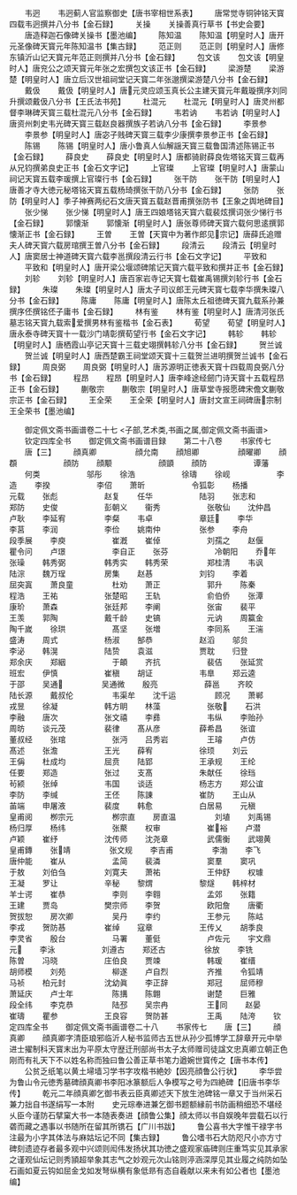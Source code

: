 <!-- { "loadSidebar": true } -->
　　韦迥
　　韦迥蓟人官监察御史【唐书宰相世系表】
　　唐常觉寺铜钟铭天寳四载韦迥撰并八分书【金石録】
　　关操
　　关操善真行草书【书史会要】
　　唐造释迦石像碑关操书【墨池编】
　　陈知温
　　陈知温【明皇时人】唐开元圣像碑天寳元年陈知温书【集古録】
　　范正则
　　范正则【明皇时人】唐修东镇沂山记天寳元年范正则撰并八分书【金石録】
　　包文该
　　包文该【明皇时人】唐兖公之颂天寳元年张之宏撰包文该正书【金石録】
　　梁游楚
　　梁游楚【明皇时人】唐立后汉世祖祠堂记天寳二年张邈撰梁游楚八分书【金石録】
　　戴伋
　　戴伋【明皇时人】唐元灵应颂玉真长公主建天寳元年戴璇撰序刘同升撰颂戴伋八分书【王氏法书苑】
　　杜混元
　　杜混元【明皇时人】唐灵州都督李琳碑天寳三载杜混元八分书【金石録】
　　韦若讷
　　韦若讷【明皇时人】唐资州刺史韦光碑天寳三载赵良器撰族子若讷八分书【金石録】
　　李景参
　　李景参【明皇时人】唐宓子贱碑天寳三载李少康撰李景参正书【金石録】
　　陈锡
　　陈锡【明皇时人】唐小鲁真人仙解謡天寳三载鲁国清述陈锡正书【金石録】
　　薛良史
　　薛良史【明皇时人】唐都骑尉薛良佐塔铭天寳三载再从兄钧撰弟良史正书【金石文字记】
　　上官璨
　　上官璨【明皇时人】唐蒙山祠记天寳五载李瑗撰上官璨行书【金石録】
　　张干防
　　张干防【明皇时人】唐善才寺大徳元秘塔铭天寳五载杨琦撰张干防八分书【金石録】
　　张防
　　张防【明皇时人】季子神赛两纪石文唐天寳五载赵晋甫撰张防书【王象之舆地碑目】
　　张少悌
　　张少悌【明皇时人】唐王四娘塔铭天寳六载裴炫撰词张少悌行书【金石録】
　　郭懐渐
　　郭懐渐【明皇时人】唐张尊师碑天寳六载何思逺撰郭懐渐正书【金石録】
　　王曽
　　王曽【天寳中为著作郎见宗记】唐薛氏追赠夫人碑天寳六载房琯撰王曽八分书【金石録】
　　段清云
　　段清云【明皇时人】唐窦居士神道碑天寳六载李邕撰段清云行书【金石文字记】
　　平致和
　　平致和【明皇时人】唐开梁公堰颂碑隂记天寳六载平致和撰并正书【金石録】
　　刘轸
　　刘轸【明皇时人】唐百家岩寺记天寳七载崔禹锡撰刘轸行书【金石録】
　　朱璨
　　朱璨【明皇时人】唐太子司议郎王元碑天寳七载李华撰朱璨八分书【金石録】
　　陈庸
　　陈庸【明皇时人】唐陈太丘祖徳碑天寳九载系孙兼撰序伾撰铭伾子庸书【金石録】
　　林有鉴
　　林有鉴【明皇时人】唐清河张氏墓志铭天寳九载索爱撰男林有鉴楷书【金石表】
　　荀望
　　荀望【明皇时人】唐永泰寺碑天寳十一载沙门靖彰撰荀望行书【金石文字记】
　　韩轸
　　韩轸【明皇时人】唐栖霞山亭记天寳十三载史翊撰韩轸八分书【金石録】
　　贺兰诚
　　贺兰诚【明皇时人】唐西楚霸王祠堂颂天寳十三载贺兰进明撰贺兰诚书【金石録】
　　周良弼
　　周良弼【明皇时人】唐苏源明正徳表天寳十四载周良弼八分书【金石録】
　　程昂
　　程昂【明皇时人】唐李峰途经劒门诗天寳十五载程昂正书【金石録】
　　蒯敬宗
　　蒯敬宗【明皇时人】唐草堂寺报愿碑宋儋文蒯敬宗正书【金石録】
　　王全荣
　　王全荣【明皇时人】唐封文宣王祠碑唐宗制王全荣书【墨池编】

　　御定佩文斋书画谱卷二十七
<子部,艺术类,书画之属,御定佩文斋书画谱>
　　钦定四库全书
　　御定佩文斋书画谱目録
　　第二十八卷
　　书家传七
　　唐【三】
　　顔真卿　　　　　顔允南
　　顔旭卿　　　　　顔曜卿
　　顔頵　　　　　　顔防
　　顔颙　　　　　　顔顗
　　顔防　　　　　　谭藩
　　何类　　　　　　邬彤
　　徐浩　　　　　　徐璹
　　徐岘　　　　　　李造
　　李揆　　　　　　李佋
　　萧昕　　　　　　令狐彰
　　杨播　　　　　　元载
　　张彪　　　　　　赵复
　　任华　　　　　　陆羽
　　张志和　　　　　郑防
　　史俊　　　　　　彭朝义
　　衞秀　　　　　　张敬仙
　　沈仲昌　　　　　卢耿
　　李延宥　　　　　李粲
　　韦卓　　　　　　章廷
　　李华　　　　　　李莒
　　李润　　　　　　李俭
　　姚南仲　　　　　张参
　　李舟　　　　　　段季展
　　李庾　　　　　　崔漑
　　崔倬　　　　　　刘孺之
　　赵偃　　　　　　瞿令问
　　卢璟　　　　　　李自正
　　张芬　　　　　　冷朝阳
　　乔年　　　　　张璪
　　韩秀弼　　　　　韩秀实
　　韩秀荣　　　　　郑桂清
　　韦讽　　　　　　陆淙
　　魏万珵　　　　　房集
　　赵惎　　　　　　刘钧
　　李着　　　　　　屈突寘
　　萧良童　　　　　杜劝
　　萧正　　　　　　郭升
　　陈秦　　　　　　程浩
　　王祐　　　　　　张楚昭
　　王轨　　　　　　俞伯侨
　　张潭　　　　　　康玠
　　萧森　　　　　　张廷邦
　　李阐　　　　　　张宙
　　裴平　　　　　　王羡
　　郭陶　　　　　　戴千龄
　　史镐　　　　　　元讷
　　周籯金　　　　　陶千嵗
　　徐珙　　　　　　髙坚
　　张増　　　　　　李同系
　　王湍　　　　　　盛涛
　　周式　　　　　　杨淑
　　郜恭　　　　　　赵滔
　　邬贠　　　　　　李泌
　　韩滉　　　　　　陆贽
　　袁滋　　　　　　贾耽
　　归登　　　　　　郑余庆
　　郑絪　　　　　　于頔
　　齐抗　　　　　　裴佶
　　张延赏　　　　　班宏
　　伊慎　　　　　　崔稹
　　胡证　　　　　　韦臯
　　郑云逵　　　　　于邵
　　吴通　　　　　吴通微
　　殷亮　　　　　　薛邕
　　齐皎　　　　　　陆长源
　　戴叔伦　　　　　韦渠牟
　　沈千运　　　　　顾况
　　萧郸　　　　　　戎昱
　　徐凝　　　　　　韩方眀
　　林藻　　　　　　张敬
　　石洪　　　　　　李融
　　唐次　　　　　　张文禧
　　李彞　　　　　　韦纵
　　李贻孙　　　　　周昉
　　谈元茂　　　　　裴律
　　髙从彦　　　　　薛希昌
　　张谊　　　　　　董叔经
　　张琯　　　　　　张沔
　　吕秀岩　　　　　王璿
　　卢仿　　　　　　髙述
　　张澹　　　　　　王光
　　薛宥　　　　　　徐顼
　　刘云　　　　　　王偁
　　杜成均　　　　　屈贲
　　陆郢　　　　　　王承规
　　王纶　　　　　　任要
　　郑造　　　　　　张过
　　支髙　　　　　　朱献任
　　徐珰　　　　　　茍颍
　　张绰　　　　　　韦国
　　谈适　　　　　　杨志方
　　郑公谊　　　　　李防
　　李缄　　　　　　王伾
　　陈諌　　　　　　崔防
　　王山从　　　　　苖端
　　申屠液　　　　　裴度
　　韩愈　　　　　　白居易
　　元稹　　　　　　皇甫阅
　　栁宗元　　　　　栁宗直
　　房直温　　　　　刘埴
　　刘禹锡　　　　　杨归厚
　　杨纬　　　　　　张藂
　　权审　　　　　　崔裕
　　卢潜　　　　　　卢颖
　　崔纾　　　　　　沈传师
　　沈尧章　　　　　武儒衡
　　武翊黄　　　　　皇甫鏄
　　张靖　　　　　张文规
　　李吉甫　　　　　李渤
　　李飞　　　　　　唐仲能
　　崔从　　　　　　孟简
　　裴潾　　　　　　窦羣
　　窦巩　　　　　　于敖
　　刘伯刍　　　　　刘寛夫
　　萧祐　　　　　　王仲舒
　　权璩　　　　　　王凝
　　罗让　　　　　　辛秘
　　黎煟　　　　　　黎燧
　　韩梓材　　　　　羊士谔
　　崔恭　　　　　　李则
　　李翱　　　　　　孟郊
　　张籍　　　　　　王建
　　贾岛　　　　　　樊宗师
　　李贺　　　　　　欧阳詹
　　唐衢　　　　　　贺拔恕
　　房次卿　　　　　吴丹
　　李约　　　　　　王参元
　　陈岵　　　　　　李戎
　　贺防惎　　　　　崔绰
　　寇章　　　　　　王传乂
　　胡季良　　　　　李灵省
　　殷台　　　　　　马署
　　董侹　　　　　　卢佐元
　　宇文鼎　　　　　元
　　李泳　　　　　　刘遵古
　　郑还古　　　　　徐放
　　李铣　　　　　　陈曽
　　冯晓　　　　　　庄伯良
　　贾竦　　　　　　韩瑗
　　崔缙　　　　　　胡师模
　　刘苑　　　　　　柳遂
　　卢自烈　　　　　齐推
　　令狐靖　　　　　马祯
　　柏元封　　　　　沈幼眞
　　李正辞　　　　　郑冠
　　屈师穆　　　　　萧延庆
　　卢士年　　　　　陈搆
　　陈翺　　　　　　谢楚
　　巨雅　　　　　　段全纬
　　李克恭　　　　　陆邳
　　吴宗冉　　　　　王同
　　赵晏　　　　　　崔璹
　　瞿参　　　　　　王良容
　　贺防甚　　　　　王禹
　　陆洿
　　钦定四库全书
　　御定佩文斋书画谱卷二十八
　　书家传七
　　唐【三】
　　顔真卿
　　顔真卿字清臣琅邪临沂人秘书监师古五世从孙少孤博学工辞章开元中举进士擢制科天寳末出为平原太守歴迁刑部尚书太子太师赠司徒諡文忠真卿立朝正色刚而有礼天下不以姓名称而独曰鲁公善正草书笔力遒婉世寳传之【唐书本传】
　　公贫乏纸笔以黄土埽墙习学书字攻楷书絶妙【因亮顔鲁公行状】
　　李华尝为鲁山令元徳秀墓碑顔真卿书李阳冰篆额后人争模写之号为四絶碑【旧唐书李华传】
　　乾元二年顔真卿乞御书表云臣真卿述天下放生池碑铭一章又于当州采石兼力拙自书遂绢写一本附
　　史元琮奉进兼乞御书题额縁前书防画稍细恐不堪经乆臣今谨防石擘窠大书一本随表奏进【顔鲁公集】顔太师以书自娱晚年尝载石以行砻而藏之遇事以书随所在留其所镌石【广川书跋】
　　鲁公喜书大字惟干禄字书注最为小字其体法与麻姑坛记不同【集古録】
　　鲁公嗜书石大防咫尺小亦方寸碑刻遗迹存者最多观中兴颂则闳伟发扬状其功徳之盛观家庙碑则庄重笃实见其承家之谨观仙坛记则秀頴超举象其志气之妙观元次山铭则渟涵深厚见其业履之纯防如坠石画如夏云钩如屈金戈如发弩纵横有象低昻有态自羲献以来未有如公者也【墨池编】
